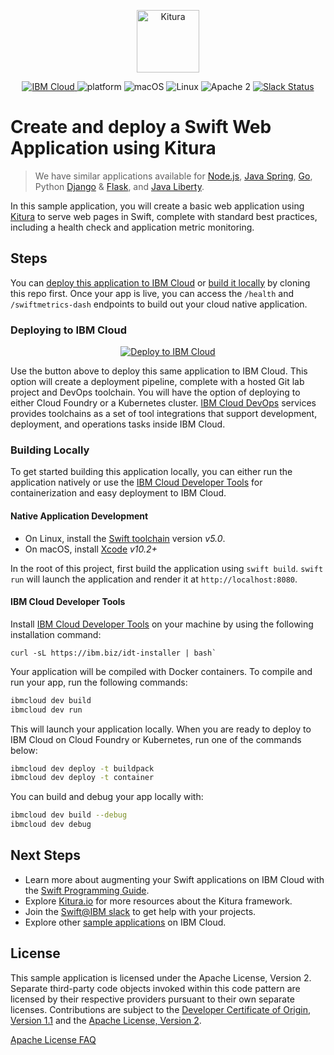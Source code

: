 <p align="center">
    <a href="http://kitura.io/">
        <img src="https://raw.githubusercontent.com/IBM-Swift/Kitura/master/Sources/Kitura/resources/kitura-bird.svg?sanitize=true" height="100" alt="Kitura">
    </a>
</p>


<p align="center">
    <a href="https://cloud.ibm.com">
    <img src="https://img.shields.io/badge/IBM%20Cloud-powered-blue.svg" alt="IBM Cloud">
    </a>
    <img src="https://img.shields.io/badge/platform-swift-lightgrey.svg?style=flat" alt="platform">
    <img src="https://img.shields.io/badge/os-macOS-green.svg?style=flat" alt="macOS">
    <img src="https://img.shields.io/badge/os-linux-green.svg?style=flat" alt="Linux">
    <img src="https://img.shields.io/badge/license-Apache2-blue.svg?style=flat" alt="Apache 2">
    <a href="http://swift-at-ibm-slack.mybluemix.net/">
    <img src="http://swift-at-ibm-slack.mybluemix.net/badge.svg" alt="Slack Status">
    </a>
</p>


# Create and deploy a Swift Web Application using Kitura

> We have similar applications available for [Node.js](https://github.com/IBM/nodejs-web-app), [Java Spring](https://github.com/IBM/spring-web-app), [Go](https://github.com/IBM/go-web-app), Python [Django](https://github.com/IBM/django-web-app) & [Flask](https://github.com/IBM/flask-web-app), and [Java Liberty](https://github.com/IBM/java-liberty-web-app).

In this sample application, you will create a basic web application using [Kitura](https://www.kitura.io/) to serve web pages in Swift, complete with standard best practices, including a health check and application metric monitoring.
 

## Steps

You can [deploy this application to IBM Cloud](https://cloud.ibm.com/developer/appservice/starter-kits/ad373fa7-330f-32a3-8f9e-d2d2649497ed/swift-web-app-with-kitura) or [build it locally](#building-locally) by cloning this repo first. Once your app is live, you can access the `/health` and `/swiftmetrics-dash` endpoints to build out your cloud native application.

### Deploying to IBM Cloud

<p align="center">
    <a href="https://cloud.ibm.com/developer/appservice/starter-kits/ad373fa7-330f-32a3-8f9e-d2d2649497ed/swift-web-app-with-kitura">
    <img src="https://cloud.ibm.com/devops/setup/deploy/button_x2.png" alt="Deploy to IBM Cloud">
    </a>
</p>

Use the button above to deploy this same application to IBM Cloud. This option will create a deployment pipeline, complete with a hosted Git lab project and DevOps toolchain. You will have the option of deploying to either Cloud Foundry or a Kubernetes cluster. [IBM Cloud DevOps](https://www.ibm.com/cloud/devops) services provides toolchains as a set of tool integrations that support development, deployment, and operations tasks inside IBM Cloud. 


### Building Locally

To get started building this application locally, you can either run the application natively or use the [IBM Cloud Developer Tools](https://cloud.ibm.com/docs/cli?topic=cloud-cli-getting-started) for containerization and easy deployment to IBM Cloud.


#### Native Application Development

- On Linux, install the [Swift toolchain](https://swift.org/) version _v5.0_.
- On macOS, install [Xcode](https://developer.apple.com/download) _v10.2+_

In the root of this project, first build the application using `swift build`. `swift run` will launch the application and render it at `http://localhost:8080`.

#### IBM Cloud Developer Tools

Install [IBM Cloud Developer Tools](https://cloud.ibm.com/docs/cli?topic=cloud-cli-getting-started) on your machine by using the following installation command:
```
curl -sL https://ibm.biz/idt-installer | bash`
```

Your application will be compiled with Docker containers. To compile and run your app, run the following commands:

```bash
ibmcloud dev build
ibmcloud dev run
```

This will launch your application locally. When you are ready to deploy to IBM Cloud on Cloud Foundry or Kubernetes, run one of the commands below:

```bash
ibmcloud dev deploy -t buildpack
ibmcloud dev deploy -t container
```

You can build and debug your app locally with:

```bash
ibmcloud dev build --debug
ibmcloud dev debug
```

## Next Steps
* Learn more about augmenting your Swift applications on IBM Cloud with the [Swift Programming Guide](https://cloud.ibm.com/docs/swift?topic=swift-getting-started).
* Explore [Kitura.io](https://www.kitura.io/) for more resources about the Kitura framework.
* Join the [Swift@IBM slack](http://swift-at-ibm-slack.mybluemix.net/) to get help with your projects.
* Explore other [sample applications](https://cloud.ibm.com/developer/appservice/starter-kits) on IBM Cloud.

## License

This sample application is licensed under the Apache License, Version 2. Separate third-party code objects invoked within this code pattern are licensed by their respective providers pursuant to their own separate licenses. Contributions are subject to the [Developer Certificate of Origin, Version 1.1](https://developercertificate.org/) and the [Apache License, Version 2](https://www.apache.org/licenses/LICENSE-2.0.txt).

[Apache License FAQ](https://www.apache.org/foundation/license-faq.html#WhatDoesItMEAN)
